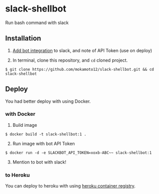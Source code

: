 # slack-shellbot
Run bash command with slack

## Installation

1. [Add bot integration](http://slack.com/services/new/bot) to slack, and note of API Token (use on deploy)

2. In terminal, clone this repository, and `cd` cloned project.
```
$ git clone https://github.com/mokamoto12/slack-shellbot.git && cd slack-shellbot
```


## Deploy

You had better deploy with using Docker.

### with Docker

1. Build image
```
$ docker build -t slack-shellbot:1 .
```

2. Run image with bot API Token
```
$ docker run -d -e SLACKBOT_API_TOKEN=xoxb-ABC~~ slack-shellbot:1
```

3. Mention to bot with slack!

### to Heroku

You can deploy to heroku with using [heroku container registry](https://devcenter.heroku.com/articles/container-registry-and-runtime).
